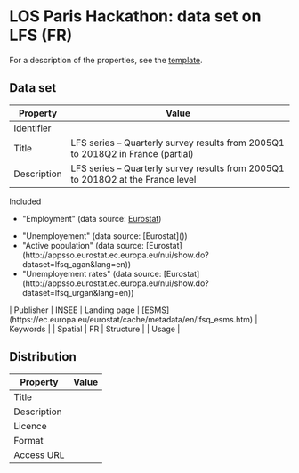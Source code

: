 # LOS Paris Hackathon: data set on LFS (FR) #

For a description of the properties, see the [template](dataset-description-template.md).

## Data set

| Property     | Value 
|--------------|----
| Identifier   |  
| Title        | LFS series – Quarterly survey results from  2005Q1 to 2018Q2 in France (partial)
| Description  | LFS series – Quarterly survey results from  2005Q1 to 2018Q2 at the France level
 Included <ul><li>"Employment" (data source: [Eurostat](http://appsso.eurostat.ec.europa.eu/nui/show.do?dataset=lfsq_egan&lang=en))</li>
  <li>"Unemployement" (data source: [Eurostat]())</li>
  <li>"Active population" (data source: [Eurostat](http://appsso.eurostat.ec.europa.eu/nui/show.do?dataset=lfsq_agan&lang=en))</li>
  
<li>"Unemployement rates" (data source: [Eurostat](http://appsso.eurostat.ec.europa.eu/nui/show.do?dataset=lfsq_urgan&lang=en))</li>

</ul>
| Publisher    | INSEE
| Landing page | [ESMS](https://ec.europa.eu/eurostat/cache/metadata/en/lfsq_esms.htm)
| Keywords     |  
| Spatial      |  FR
| Structure    |  
| Usage        |  


## Distribution

| Property     | Value |
|--------------|----|
| Title        |  |
| Description  |  |
| Licence      |  |
| Format       |  |
| Access URL   |  |

